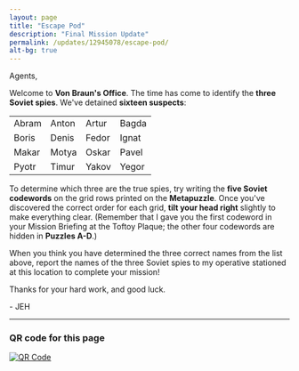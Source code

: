```yaml
---
layout: page
title: "Escape Pod"
description: "Final Mission Update"
permalink: /updates/12945078/escape-pod/
alt-bg: true
---
```


Agents,

Welcome to **Von Braun's Office**.
The time has come to identify the **three Soviet spies**. We've
detained **sixteen suspects**:

<div class="table-wrapper">
  <table>
    <tbody>
      <tr>
        <td>Abram</td>
        <td>Anton</td>
        <td>Artur</td>
        <td>Bagda</td>
      </tr>
      <tr>
        <td>Boris</td>
        <td>Denis</td>
        <td>Fedor</td>
        <td>Ignat</td>
      </tr>
      <tr>
        <td>Makar</td>
        <td>Motya</td>
        <td>Oskar</td>
        <td>Pavel</td>
      </tr>
      <tr>
        <td>Pyotr</td>
        <td>Timur</td>
        <td>Yakov</td>
        <td>Yegor</td>
      </tr>
    </tbody>
  </table>
</div>

To determine which three are the true spies, try writing the **five
Soviet codewords** on the grid rows printed on the **Metapuzzle**.
Once you've discovered the correct order for each grid,
**tilt your head right** slightly to make everything clear.
(Remember that I gave you the first codeword in your Mission
Briefing at the Toftoy Plaque; the other four codewords are hidden in **Puzzles A-D**.)

When you think you have determined the three correct names from the list
above, report the names of the three Soviet spies to my operative
stationed at this location to complete your mission!

Thanks for your hard work, and good luck.

\- JEH

<!-- ---

### Links to previous Mission Updates

* [Mission Briefing](/updates/78234592/toftoy/)
* [Mission Update 1](/updates/27293401/vbc/)
* [Mission Update 2](/updates/89001283/lowe-mill/)
* [Mission Update 3](/updates/11291005/brahan-spring/)
* [Mission Update 4](/updates/73629102/joe-davis-stadium/) -->

---

### QR code for this page

[![QR Code][qrcode]][qrcode]

[qrcode]: https://api.qrserver.com/v1/create-qr-code/?size=300x300&data=http://ephunt16.clontz.org/updates/12945078/escape-pod/

